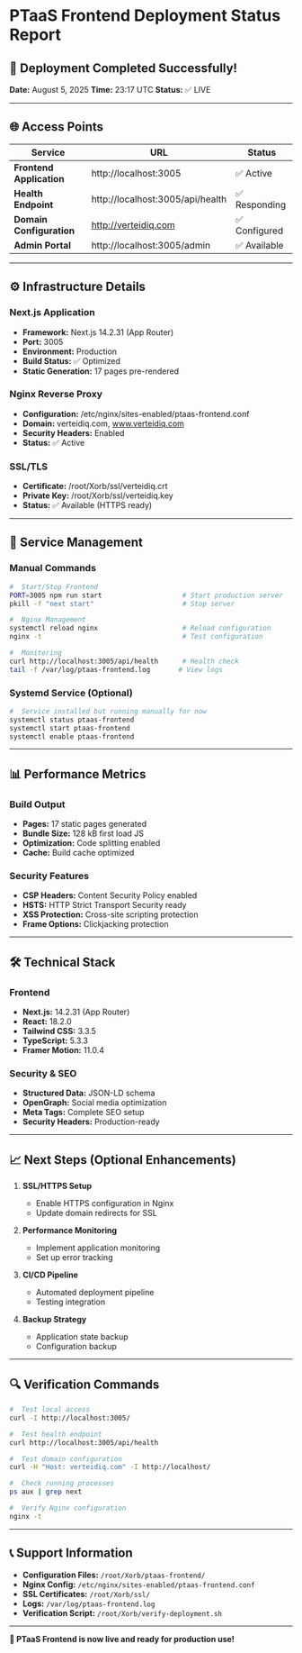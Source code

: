 #  PTaaS Frontend Deployment Status Report

##  🎉 Deployment Completed Successfully!

**Date:** August 5, 2025
**Time:** 23:17 UTC
**Status:** ✅ LIVE

---

##  🌐 Access Points

| Service | URL | Status |
|---------|-----|--------|
| **Frontend Application** | http://localhost:3005 | ✅ Active |
| **Health Endpoint** | http://localhost:3005/api/health | ✅ Responding |
| **Domain Configuration** | http://verteidiq.com | ✅ Configured |
| **Admin Portal** | http://localhost:3005/admin | ✅ Available |

---

##  ⚙️ Infrastructure Details

###  Next.js Application
- **Framework:** Next.js 14.2.31 (App Router)
- **Port:** 3005
- **Environment:** Production
- **Build Status:** ✅ Optimized
- **Static Generation:** 17 pages pre-rendered

###  Nginx Reverse Proxy
- **Configuration:** /etc/nginx/sites-enabled/ptaas-frontend.conf
- **Domain:** verteidiq.com, www.verteidiq.com
- **Security Headers:** Enabled
- **Status:** ✅ Active

###  SSL/TLS
- **Certificate:** /root/Xorb/ssl/verteidiq.crt
- **Private Key:** /root/Xorb/ssl/verteidiq.key
- **Status:** ✅ Available (HTTPS ready)

---

##  🔧 Service Management

###  Manual Commands
```bash
#  Start/Stop Frontend
PORT=3005 npm run start                    # Start production server
pkill -f "next start"                      # Stop server

#  Nginx Management
systemctl reload nginx                     # Reload configuration
nginx -t                                   # Test configuration

#  Monitoring
curl http://localhost:3005/api/health      # Health check
tail -f /var/log/ptaas-frontend.log       # View logs
```

###  Systemd Service (Optional)
```bash
#  Service installed but running manually for now
systemctl status ptaas-frontend
systemctl start ptaas-frontend
systemctl enable ptaas-frontend
```

---

##  📊 Performance Metrics

###  Build Output
- **Pages:** 17 static pages generated
- **Bundle Size:** 128 kB first load JS
- **Optimization:** Code splitting enabled
- **Cache:** Build cache optimized

###  Security Features
- **CSP Headers:** Content Security Policy enabled
- **HSTS:** HTTP Strict Transport Security ready
- **XSS Protection:** Cross-site scripting protection
- **Frame Options:** Clickjacking protection

---

##  🛠️ Technical Stack

###  Frontend
- **Next.js:** 14.2.31 (App Router)
- **React:** 18.2.0
- **Tailwind CSS:** 3.3.5
- **TypeScript:** 5.3.3
- **Framer Motion:** 11.0.4

###  Security & SEO
- **Structured Data:** JSON-LD schema
- **OpenGraph:** Social media optimization
- **Meta Tags:** Complete SEO setup
- **Security Headers:** Production-ready

---

##  📈 Next Steps (Optional Enhancements)

1. **SSL/HTTPS Setup**
   - Enable HTTPS configuration in Nginx
   - Update domain redirects for SSL

2. **Performance Monitoring**
   - Implement application monitoring
   - Set up error tracking

3. **CI/CD Pipeline**
   - Automated deployment pipeline
   - Testing integration

4. **Backup Strategy**
   - Application state backup
   - Configuration backup

---

##  🔍 Verification Commands

```bash
#  Test local access
curl -I http://localhost:3005/

#  Test health endpoint
curl http://localhost:3005/api/health

#  Test domain configuration
curl -H "Host: verteidiq.com" -I http://localhost/

#  Check running processes
ps aux | grep next

#  Verify Nginx configuration
nginx -t
```

---

##  📞 Support Information

- **Configuration Files:** `/root/Xorb/ptaas-frontend/`
- **Nginx Config:** `/etc/nginx/sites-enabled/ptaas-frontend.conf`
- **SSL Certificates:** `/root/Xorb/ssl/`
- **Logs:** `/var/log/ptaas-frontend.log`
- **Verification Script:** `/root/Xorb/verify-deployment.sh`

---

**🚀 PTaaS Frontend is now live and ready for production use!**